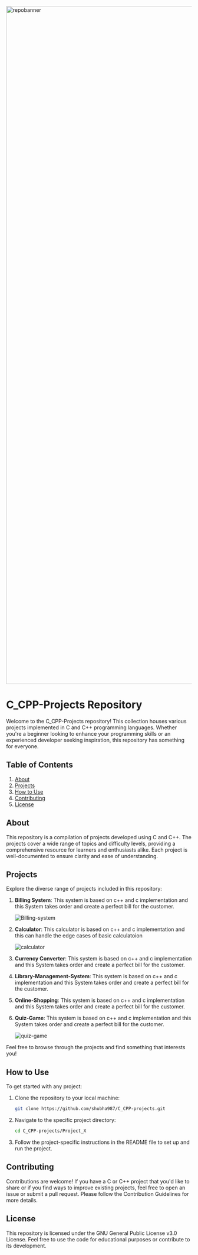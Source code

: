 <img width="1834" alt="repobanner" src="https://github.com/shubha987/C_CPP-projects/assets/116547779/99d839ec-d845-4aeb-b392-e231c52e049a">


# C_CPP-Projects Repository
Welcome to the C_CPP-Projects repository! This collection houses various projects implemented in C and C++ programming languages. Whether you're a beginner looking to enhance your programming skills or an experienced developer seeking inspiration, this repository has something for everyone.

## Table of Contents

1. [About](#about)
2. [Projects](#projects)
3. [How to Use](#how-to-use)
4. [Contributing](#contributing)
5. [License](#license)

## About

This repository is a compilation of projects developed using C and C++. The projects cover a wide range of topics and difficulty levels, providing a comprehensive resource for learners and enthusiasts alike. Each project is well-documented to ensure clarity and ease of understanding.

## Projects

Explore the diverse range of projects included in this repository:

1. **Billing System**: This system is based on c++ and c implementation and this System takes order and create a perfect bill for the customer.

   ![Billing-system](https://github.com/shubha987/C_CPP-projects/assets/116547779/380c4748-d188-4de9-bf3f-7638e24ae688)

2. **Calculator**: This calculator is based on c++ and c implementation and this can handle the edge cases of basic calculatoion 
 
    ![calculator](https://github.com/shubha987/C_CPP-projects/assets/116547779/aa270b65-c378-472d-a627-b7b802f24f25)

3. **Currency Converter**: This system is based on c++ and c implementation and this System takes order and create a perfect bill for the customer.

4. **Library-Management-System**: This system is based on c++ and c implementation and this System takes order and create a perfect bill for the customer.

   
5. **Online-Shopping**: This system is based on c++ and c implementation and this System takes order and create a perfect bill for the customer.

  
6. **Quiz-Game**: This system is based on c++ and c implementation and this System takes order and create a perfect bill for the customer.

    ![quiz-game](https://github.com/shubha987/C_CPP-projects/assets/116547779/18a78cdd-e6c2-475e-abd1-38991557f1f0)

Feel free to browse through the projects and find something that interests you!

## How to Use

To get started with any project:

1. Clone the repository to your local machine:

   ```bash
   git clone https://github.com/shubha987/C_CPP-projects.git

2. Navigate to the specific project directory:

    ```bash
    cd C_CPP-projects/Project_X

3. Follow the project-specific instructions in the README file to set up and run the project.

## Contributing
Contributions are welcome! If you have a C or C++ project that you'd like to share or if you find ways to improve existing projects, feel free to open an issue or submit a pull request. Please follow the Contribution Guidelines for more details.

## License
This repository is licensed under the GNU General Public License v3.0 License. Feel free to use the code for educational purposes or contribute to its development.
